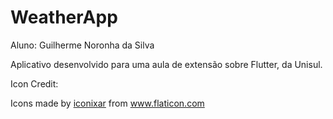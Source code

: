 # WeatherApp

Aluno: Guilherme Noronha da Silva

Aplicativo desenvolvido para uma aula de extensão sobre Flutter, da Unisul.

Icon Credit:
<div>Icons made by <a href="https://www.flaticon.com/authors/iconixar" title="iconixar">iconixar</a> from <a href="https://www.flaticon.com/" title="Flaticon">www.flaticon.com</a></div>
